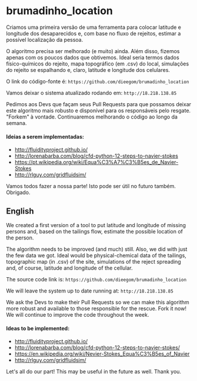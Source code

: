 # brumadinho_location
Criamos uma primeira versão de uma ferramenta para colocar latitude e longitude dos desaparecidos e, com base no fluxo de rejeitos, estimar a possível localização da pessoa. 

O algoritmo precisa ser melhorado (e muito) ainda. Além disso, fizemos apenas com os poucos dados que obtivemos. Ideal seria termos dados físico-químicos do rejeito, mapa topográfico (em .csv) do local, simulações do rejeito se espalhando e, claro, latitude e longitude dos celulares.

O link do código-fonte é: `https://github.com/dieegom/brumadinho_location` 

Vamos deixar o sistema atualizado rodando em: `http://18.218.138.85`

Pedimos aos Devs que façam seus Pull Requests para que possamos deixar este algoritmo mais robusto e disponível para os responsáveis pelo resgate. "Forkem" à vontade. Continuaremos melhorando o código ao longo da semana. 
#### Ideias a serem implementadas:
* http://fluidityproject.github.io/
* http://lorenabarba.com/blog/cfd-python-12-steps-to-navier-stokes
* https://pt.wikipedia.org/wiki/Equa%C3%A7%C3%B5es_de_Navier-Stokes
* http://rlguy.com/gridfluidsim/


Vamos todos fazer a nossa parte! Isto pode ser útil no futuro também.
Obrigado.


## English
We created a first version of a tool to put latitude and longitude of missing persons and, based on the tailings flow, estimate the possible location of the person.

The algorithm needs to be improved (and much) still. Also, we did with just the few data we got. Ideal would be physical-chemical data of the tailings, topographic map (in .csv) of the site, simulations of the reject spreading and, of course, latitude and longitude of the cellular.

The source code link is: `https://github.com/dieegom/brumadinho_location`

We will leave the system up to date running at: `http://18.218.138.85`

We ask the Devs to make their Pull Requests so we can make this algorithm more robust and available to those responsible for the rescue. Fork it now! We will continue to improve the code throughout the week.

#### Ideas to be implemented:
* http://fluidityproject.github.io/
* http://lorenabarba.com/blog/cfd-python-12-steps-to-navier-stokes/
* https://en.wikipedia.org/wiki/Nevier-Stokes_Equa%C3%B5es_of_Navier
* http://rlguy.com/gridfluidsim/

Let's all do our part! This may be useful in the future as well.
Thank you.
